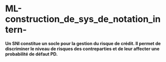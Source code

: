 # ML-construction_de_sys_de_notation_intern-
**Un SNI constitue un socle pour la gestion du risque de crédit. Il permet de discriminer le niveau de risques des contreparties et de leur affecter une probabilité de défaut PD.** 
